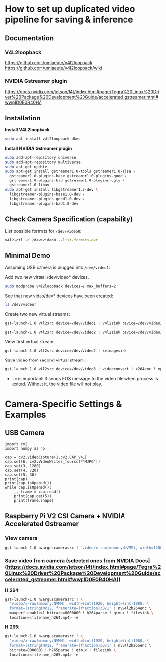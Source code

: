 # How to set up duplicated video pipeline for saving & inference


## Documentation

### V4L2loopback
https://github.com/umlaeute/v4l2loopback
https://github.com/umlaeute/v4l2loopback/wiki

### NVIDIA Gstreamer plugin
https://docs.nvidia.com/jetson/l4t/index.html#page/Tegra%20Linux%20Driver%20Package%20Development%20Guide/accelerated_gstreamer.html#wwpID0E0R40HA

## Installation

**Install V4L2loopback**
```bash
sudo apt install v4l2loopback-dkms
```

**Install NVIDIA Gstreamer plugin**
```bash
sudo add-apt-repository universe
sudo add-apt-repository multiverse
sudo apt-get update
sudo apt-get install gstreamer1.0-tools gstreamer1.0-alsa \
  gstreamer1.0-plugins-base gstreamer1.0-plugins-good \
  gstreamer1.0-plugins-bad gstreamer1.0-plugins-ugly \
  gstreamer1.0-libav
sudo apt-get install libgstreamer1.0-dev \
  libgstreamer-plugins-base1.0-dev \
  libgstreamer-plugins-good1.0-dev \
  libgstreamer-plugins-bad1.0-dev
```

## Check Camera Specification (capability)

List possible formats for `/dev/video0`:
```bash
v4l2-ctl -d /dev/video0 --list-formats-ext
```

## Minimal Demo

Assuming USB camera is plugged into `/dev/video1`:

Add two new virtual /dev/video* devices.
```bash
sudo modprobe v4l2loopback devices=2 max_buffers=2
```

See that new video/dev* devices have been created:
```bash
ls /dev/video*
```

Create two new virtual streams:
```bash
gst-launch-1.0 v4l2src device=/dev/video1 ! v4l2sink device=/dev/video2
```
```bash
gst-launch-1.0 v4l2src device=/dev/video2 ! v4l2sink device=/dev/video3
```

View first virtual stream:
```bash
gst-launch-1.0 v4l2src device=/dev/video2 ! xvimagesink
```
Save video from second virtual stream:
```bash
gst-launch-1.0 v4l2src device=/dev/video3 ! videoconvert ! x264enc ! mp4mux ! filesink location=/home/dwight/Videos/test-gst.mp4 -e
```
+ `-e` is important: It sends EOS message to the video file when process is exited. Without it, the video file will not play.

# Camera-Specific Settings & Examples

## USB Camera
```python3
import cv2
import numpy as np

cap = cv2.VideoCapture(1,cv2.CAP_V4L)
cap.set(6, cv2.VideoWriter_fourcc(*"MJPG"))
cap.set(3, 1280)
cap.set(4, 720)
cap.set(5, 30)
print(cap)
print(cap.isOpened())
while cap.isOpened():
    _, frame = cap.read()
    print(cap.get(5))
    print(frame.shape)
```



## Raspberry Pi V2 CSI Camera + NVIDIA Accelerated Gstreamer

### View camera
```bash
gst-launch-1.0 nvarguscamerasrc ! 'video/x-raw(memory:NVMM), width=1280, height=720, framerate=60/1, format=NV12' ! nvvidconv flip-method=0 ! 'video/x-raw, width=960, height=616' ! nvvidconv ! nvegltransform ! nveglglessink -e
```
### Save video from camera (selected ones from NVIDIA Docs](https://docs.nvidia.com/jetson/l4t/index.html#page/Tegra%20Linux%20Driver%20Package%20Development%20Guide/accelerated_gstreamer.html#wwpID0E0R40HA))

**H.264:**
```bash
gst-launch-1.0 nvarguscamerasrc ! \
  'video/x-raw(memory:NVMM), width=(int)1920, height=(int)1080, \
  format=(string)NV12, framerate=(fraction)30/1' ! nvv4l2h264enc \
  maxperf-enable=1 bitrate=8000000 ! h264parse ! qtmux ! filesink \
  location=<filename_h264.mp4> -e
  ```

**H.265**:
```bash
gst-launch-1.0 nvarguscamerasrc ! \
  'video/x-raw(memory:NVMM), width=(int)1920, height=(int)1080, \
  format=(string)NV12, framerate=(fraction)30/1' ! nvv4l2h265enc \
  bitrate=8000000 ! h265parse ! qtmux ! filesink \
  location=<filename_h265.mp4> -e
  ```
